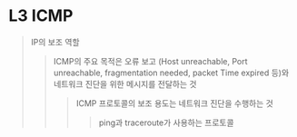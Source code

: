 # L3 ICMP

> IP의 보조 역할
>
> > ICMP의 주요 목적은 오류 보고 (Host unreachable, Port unreachable, fragmentation needed, packet Time expired 등)와 네트워크 진단을 위한 메시지를 전달하는 것
> >
> > > ICMP 프로토콜의 보조 용도는 네트워크 진단을 수행하는 것
> > >
> > > > ping과 traceroute가 사용하는 프로토콜
